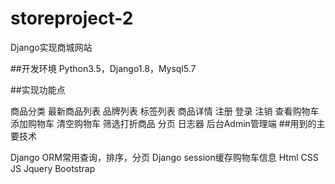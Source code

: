 # storeproject-2
Django实现商城网站

##开发环境 Python3.5，Django1.8，Mysql5.7

##实现功能点

商品分类
最新商品列表
品牌列表
标签列表
商品详情
注册
登录
注销
查看购物车
添加购物车
清空购物车
筛选打折商品
分页
日志器
后台Admin管理端
##用到的主要技术

Django ORM常用查询，排序，分页
Django session缓存购物车信息
Html CSS JS Jquery Bootstrap
